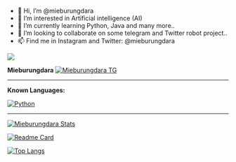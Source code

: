 - 👋 Hi, I’m @mieburungdara
- 👀 I’m interested in Artificial intelligence (AI)
- 🌱 I’m currently learning Python, Java and many more..
- 💞️ I’m looking to collaborate on some telegram and Twitter robot project..
- 📫 Find me in Instagram and Twitter: @mieburungdara

![](https://komarev.com/ghpvc/?username=mieburungdara&label=PROFILE+VIEWS)
<!---
https://yhype.me/
![](https://hit.yhype.me/github/profile?user_id=19754986)
mieburungdara/mieburungdara is a ✨ special ✨ repository because its `README.md` (this file) appears on your GitHub profile.
You can click the Preview link to take a look at your changes.
--->



**Mieburungdara**
[![Mieburungdara TG](https://img.shields.io/badge/mieburungdara-30302f?style=flat&logo=telegram)](https://t.me/mieburungdara)

---

**Known Languages:**

[![Python](https://img.shields.io/badge/-Python-%232c3e50?style=flat-square&logo=python)](https://python.org)

---

[![Mieburungdara Stats](https://github-readme-stats.vercel.app/api?username=mieburungdara&show_icons=true&theme=cobalt)](https://github.com/mieburungdara)


[![Readme Card](https://github-readme-stats.vercel.app/api/pin/?username=mieburungdara&repo=mieburungdara)](https://github.com/mieburungdara/)

[![Top Langs](https://github-readme-stats.vercel.app/api/top-langs/?username=mieburungdara)](https://github.com/mieburungdara/)
